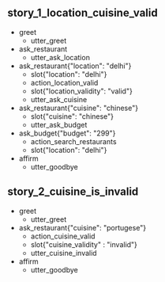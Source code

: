 ## story_1_location_cuisine_valid
* greet
    - utter_greet
* ask_restaurant
    - utter_ask_location
* ask_restaurant{"location": "delhi"}
    - slot{"location": "delhi"}
    - action_location_valid
    - slot{"location_validity": "valid"}
    - utter_ask_cuisine
* ask_restaurant{"cuisine": "chinese"}
    - slot{"cuisine": "chinese"}
    - utter_ask_budget
* ask_budget{"budget": "299"}
    - action_search_restaurants
    - slot{"location": "delhi"}
* affirm
    - utter_goodbye

## story_2_cuisine_is_invalid
* greet
  - utter_greet
* ask_restaurant{"cuisine": "portugese"}
  - action_cuisine_valid
  - slot{"cuisine_validity" : "invalid"}
  - utter_cuisine_invalid
* affirm
  - utter_goodbye
